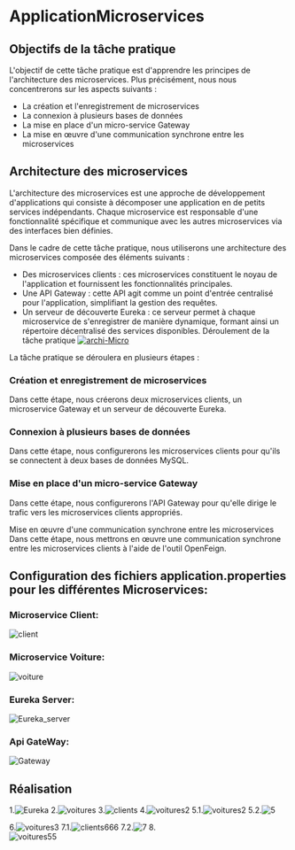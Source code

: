 # ApplicationMicroservices
## Objectifs de la tâche pratique

L'objectif de cette tâche pratique est d'apprendre les principes de l'architecture des microservices. Plus précisément, nous nous concentrerons sur les aspects suivants :

- La création et l'enregistrement de microservices
- La connexion à plusieurs bases de données
- La mise en place d'un micro-service Gateway
- La mise en œuvre d'une communication synchrone entre les microservices

## Architecture des microservices

L'architecture des microservices est une approche de développement d'applications qui consiste à décomposer une application en de petits services indépendants. Chaque microservice est responsable d'une fonctionnalité spécifique et communique avec les autres microservices via des interfaces bien définies.

Dans le cadre de cette tâche pratique, nous utiliserons une architecture des microservices composée des éléments suivants :

- Des microservices clients : ces microservices constituent le noyau de l'application et fournissent les fonctionnalités principales.
- Une API Gateway : cette API agit comme un point d'entrée centralisé pour l'application, simplifiant la gestion des requêtes.
- Un serveur de découverte Eureka : ce serveur permet à chaque microservice de s'enregistrer de manière dynamique, formant ainsi un répertoire décentralisé des services disponibles.
Déroulement de la tâche pratique
[
![archi-Micro](https://github.com/ElmansouriAMINE/applicationMicroservices/assets/101812229/bbb3fe68-6264-477d-a7b6-7dfc2defad18)
](url)

La tâche pratique se déroulera en plusieurs étapes :

### Création et enregistrement de microservices
Dans cette étape, nous créerons deux microservices clients, un microservice Gateway et un serveur de découverte Eureka.

### Connexion à plusieurs bases de données
Dans cette étape, nous configurerons les microservices clients pour qu'ils se connectent à deux bases de données MySQL.

### Mise en place d'un micro-service Gateway
Dans cette étape, nous configurerons l'API Gateway pour qu'elle dirige le trafic vers les microservices clients appropriés.

Mise en œuvre d'une communication synchrone entre les microservices
Dans cette étape, nous mettrons en œuvre une communication synchrone entre les microservices clients à l'aide de l'outil OpenFeign.

## Configuration des fichiers application.properties pour les différentes Microservices:
### Microservice Client:
![client](https://github.com/ElmansouriAMINE/MOROCCO-MONUMENTS-LOCATION-IDENTIFYING/assets/101812229/c45a51c4-96c9-4528-bb0b-1053f1b0fd0b)

### Microservice Voiture:
![voiture](https://github.com/ElmansouriAMINE/MOROCCO-MONUMENTS-LOCATION-IDENTIFYING/assets/101812229/6e4cf374-e784-46cc-ac1e-c3718694f9ba)

### Eureka Server:
![Eureka_server](https://github.com/ElmansouriAMINE/MOROCCO-MONUMENTS-LOCATION-IDENTIFYING/assets/101812229/b140f070-8925-4a59-a7f2-6e917c8a7e38)

### Api GateWay:
![Gateway](https://github.com/ElmansouriAMINE/MOROCCO-MONUMENTS-LOCATION-IDENTIFYING/assets/101812229/b0956306-3672-4109-8d77-cbb6336f6201)

## Réalisation
1.![Eureka](https://github.com/ElmansouriAMINE/applicationMicroservices/assets/101812229/7672b740-61a1-4573-995a-4cc0f56c0f99)
2.![voitures](https://github.com/ElmansouriAMINE/applicationMicroservices/assets/101812229/3b469d2f-b58c-4dc3-8c43-869e8080b14b)
3.![clients](https://github.com/ElmansouriAMINE/applicationMicroservices/assets/101812229/c26bbe59-be4d-413b-9d3c-7baef1e00726)
4.![voitures2](https://github.com/ElmansouriAMINE/applicationMicroservices/assets/101812229/49f5fff8-8965-4353-aa8b-322d15d7785a)
5.1.![voitures2](https://github.com/ElmansouriAMINE/applicationMicroservices/assets/101812229/96a5d265-226e-4597-8262-bca3f9891445)
5.2.![5](https://github.com/ElmansouriAMINE/applicationMicroservices/assets/101812229/dd650c9e-866a-461c-8b55-166f2d96d1b9)

6.![voitures3](https://github.com/ElmansouriAMINE/applicationMicroservices/assets/101812229/31e6a186-031e-4723-bdc6-00530dacaa5e)
7.1.![clients666](https://github.com/ElmansouriAMINE/applicationMicroservices/assets/101812229/1b89d48c-087c-41be-b0e3-6cf27d2205ff)
7.2.![7](https://github.com/ElmansouriAMINE/applicationMicroservices/assets/101812229/b1f595bc-d7db-4fc4-a416-711963c39fb1)
8.\
![voitures55](https://github.com/ElmansouriAMINE/applicationMicroservices/assets/101812229/ab5bb9dc-0bd4-428d-ac98-c865202d85be)








